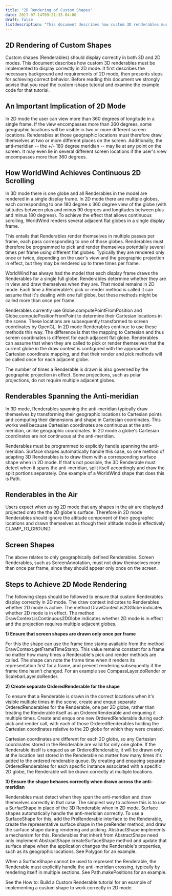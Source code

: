 ```yaml
---
title: "2D Rendering of Custom Shapes"
date: 2017-07-14T09:21:33-04:00
draft: false
listdescription: "This document describes how custom 3D renderables must be implemented to display correctly in 2D mode."
---
```


## 2D Rendering of Custom Shapes

Custom shapes (Renderables) should display correctly in both 3D and 2D modes. This document describes how custom 3D renderables must be implemented to display correctly in 2D mode. It first describes the necessary background and requirements of 2D mode, then presents steps for achieving correct behavior. Before reading this document we strongly advise that you read the custom-shape tutorial and examine the example code for that tutorial.

## An Important Implication of 2D Mode

In 2D mode the user can view more than 360 degrees of longitude in a single frame. If the view encompasses more than 360 degrees, some geographic locations will be visible in two or more different screen locations. Renderables at those geographic locations must therefore draw themselves at two or more different places on the screen. Additionally, the anti-meridian -- the +/- 180 degree meridian -- may lie at any point on the screen. It may even lie in several different screen locations if the user's view encompasses more than 360 degrees.

## How WorldWind Achieves Continuous 2D Scrolling

In 3D mode there is one globe and all Renderables in the model are rendered in a single display frame. In 2D mode there are multiple globes, each corresponding to one 180 degree x 360 degree view of the globe (with latitudes between plus and minus 90 degrees and longitudes between plus and minus 180 degrees). To achieve the effect that allows continuous scrolling, WorldWind renders several adjacent flat globes in a single display frame.

This entails that Renderables render themselves in multiple passes per frame, each pass corresponding to one of those globes. Renderables must therefore be programmed to pick and render themselves potentially several times per frame using different flat globes. Typically they are rendered only once or twice, depending on the user's view and the geographic projection in effect, but they may be rendered up to three times per frame.

WorldWind has always had the model that each display frame draws the Renderables for a single full globe. Renderables determine whether they are in view and draw themselves when they are. That model remains in 2D mode. Each time a Renderable's pick or render method is called it can assume that it's dealing with one full globe, but these methods might be called more than once per frame.

Renderables currently use Globe.computePointFromPosition and Globe.computePositionFromPoint to determine their Cartesian locations in the scene. These locations are subsequently transformed to screen coordinates by OpenGL. In 2D mode Renderables continue to use these methods this way. The difference is that the mapping to Cartesian and thus screen coordinates is different for each adjacent flat globe. Renderables can assume that when they are called to pick or render themselves that the current globe in the draw context is configured with the appropriate Cartesian coordinate mapping, and that their render and pick methods will be called once for each adjacent globe.

The number of times a Renderable is drawn is also governed by the geographic projection in effect. Some projections, such as polar projections, do not require multiple adjacent globes.

## Renderables Spanning the Anti-meridian

In 3D mode, Renderables spanning the anti-meridian typically draw themselves by transforming their geographic locations to Cartesian points and computing their dimensions and shape in Cartesian coordinates. This works well because Cartesian coordinates are continuous at the anti-meridian, unlike geographic coordinates. In 2D mode a globe's Cartesian coordinates are not continuous at the anti-meridian.

Renderables must be programmed to explicitly handle spanning the anti-meridian. Surface shapes automatically handle this case, so one method of adapting 3D Renderables is to draw them with a corresponding surface shape when in 2D mode. If that's not possible, the 3D Renderable must detect when it spans the anti-meridian, split itself accordingly and draw the split portions separately. One example of a WorldWind shape that does this is Path.

## Renderables in the Air

Users expect when using 2D mode that any shapes in the air are displayed projected onto the the 2D globe's surface. Therefore in 2D mode Renderables should ignore the altitude component of their geographic locations and drawn themselves as though their altitude mode is effectively CLAMP_TO_GROUND.

## Screen Shapes

The above relates to only geographically defined Renderables. Screen Renderables, such as ScreenAnnotation, must not draw themselves more than once per frame, since they should appear only once on the screen.

## Steps to Achieve 2D Mode Rendering

The following steps should be followed to ensure that custom Renderables display correctly in 2D mode. The draw context indicates to Renderables whether 2D mode is active. The method DrawContext.is2DGlobe indicates whether 2D mode is in effect. The method DrawContext.isContinuous2DGlobe indicates whether 2D mode is in effect and the projection requires multiple adjacent globes.

**1) Ensure that screen shapes are drawn only once per frame**
 
For this the shape can use the frame time stamp available from the method DrawContext.getFrameTimeStamp. This value remains constant for a frame no matter how many times a Renderable's pick and render methods are called. The shape can note the frame time when it renders its representation first for a frame, and prevent rendering subsequently if the frame time hasn't changed. For an example see CompassLayer.doRender or ScalebarLayer.doRender.

**2) Create separate OrderedRenderable for the shape**
 
To ensure that a Renderable is drawn in the correct locations when it's visible multiple times in the scene, create and enque separate OrderedRenderables for the Renderable, one per 2D globe, rather than treating the Renderable itself as an OrderedRenderable and enqueing it multiple times. Create and enque one new OrderedRenderable during each pick and render call, with each of those OrderedRenderables holding the Cartesian coordinates relative to the 2D globe for which they were created.
 
Cartesian coordinates are different for each 2D globe, so any Cartesian coordinates stored in the Renderable are valid for only one globe. If the Renderable itself is enqued as an OrderedRenderable, it will be drawn only at the location last stored in the Renderable no matter how many times it's added to the ordered renderable queue. By creating and enqueing separate OrderedRenderables for each specific instance associated with a specific 2D globe, the Renderable will be drawn correctly at multiple locations.

**3) Ensure the shape behaves correctly when drawn across the anti-meridian**
 
Renderables must detect when they span the anti-meridian and draw themselves correctly in that case. The simplest way to achieve this is to use a SurfacShape in place of the 3D Renderable when in 2D mode. Surface shapes automatically handle the anti-meridian correctly. To use a SurfaceShape for this, add the PreRenderable interface to the Renderable, create the representative surface shape in the preRender method, and draw the surface shape during rendering and picking. AbstractShape implements a mechanism for this. Renderables that inherit from AbstractShape need only implement AbstractShape.createSurfaceShape method and update that surface shape when the application changes the Renderable's properties, such as its geographic locations. See Polygon for an example.

When a SurfaceShape cannot be used to represent the Renderable, the Renderable must explicitly handle the anti-meridian crossing, typically by rendering itself in multiple sections. See Path.makePositions for an example.

See the How to: Build a Custom Renderable tutorial for an example of implementing a custom shape to work correctly in 2D mode.